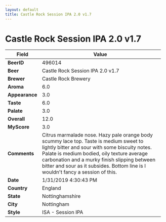 ```yaml
---
layout: default
title: Castle Rock Session IPA 2.0 v1.7
---
```


# Castle Rock Session IPA 2.0 v1.7

| Field         | Value     |
|---------------|-----------|
| **BeerID** | 496014 |
| **Beer** | Castle Rock Session IPA 2.0 v1.7 |
| **Brewer** | Castle Rock Brewery |
| **Aroma** | 6.0 |
| **Appearance** | 3.0 |
| **Taste** | 6.0 |
| **Palate** | 3.0 |
| **Overall** | 12.0 |
| **MyScore** | 3.0 |
| **Comments** | Citrus marmalade nose. Hazy pale orange body scummy lace top. Taste is medium sweet to lightly bitter and sour with some biscuity notes. Palate is medium bodied, oily texture average carbonation and a murky finish slipping between bitter and sour as it subsides. Bottom line is I wouldn't fancy a session of this. |
| **Date** | 1/31/2019 4:30:43 PM |
| **Country** | England |
| **State** | Nottinghamshire |
| **City** | Nottingham |
| **Style** | ISA - Session IPA |
